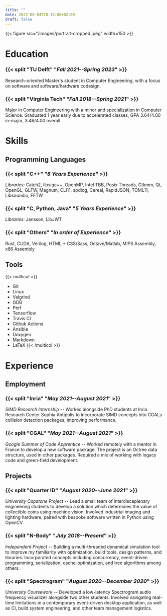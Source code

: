 ```yaml
---
title: ""
date: 2022-08-04T20:18:06+02:00
draft: false
---
```


{{< figure src="/images/portrait-cropped.jpeg" width=150 >}}

# Education

### {{< split "TU Delft" "*Fall 2021--Spring 2023*" >}}

Research-oriented Master's student in Computer Engineering, with a focus on software and software/hardware codesign.

### {{< split "Virginia Tech" "*Fall 2018--Spring 2021*" >}}

Major in Computer Engineering with a minor and specialization in Computer Science.
Graduated 1 year early due to accelerated classes, GPA 3.64/4.00 in-major, 3.46/4.00 overall.

# Skills

## Programming Languages

### {{< split "C++" "*8 Years Experience*" >}}

*Libraries:*
Catch2, libsigc++, OpenMP, Intel TBB, Posix Threads,
Gtkmm, Qt, OpenGL, GLFW, Magnum, CLI11, spdlog,
Cereal, RapidJSON, TOML11, Libsoundio, FFTW

### {{< split "C, Python, Java" "*5 Years Experience*" >}}

*Libraries:*
Jansson, LibJWT

### {{< split "Others" "*In order of Experience*" >}}

Rust, CUDA, Verilog, HTML + CSS/Sass, Octave/Matlab, MIPS Assembly, x86 Assembly

## Tools

{{< multicol >}}
- Git
- Linux
- Valgrind
- GDB
- Perf
- Tensorflow
- Travis CI
- Github Actions
- Ansible
- Doxygen
- Markdown
- LaTeX
{{< /multicol >}}

# Experience

## Employment

### {{< split "Inria" "*May 2021--August 2021*" >}}

*SIMD Research Internship* --
Worked alongside PhD students at Inria Research Center Sophia Antipolis to incorporate SIMD concepts into CGALs 
collision detection packages, improving performance.

### {{< split "CGAL" "*May 2021--August 2021*" >}}

*Google Summer of Code Apprentice* --
Worked remotely with a mentor in France to develop a new software package.
The project is an Octree data structure, used in other packages.
Required a mix of working with legacy code and green-field development.

## Projects

### {{< split "Quarter ID" "*August 2020--June 2021*" >}}

*University Capstone Project* -- 
Lead a small team of interdisceplenary engineering students
to develop a solution which determines the value of collectible coins using machine vision.
Involved industrial imaging and lighting hardware, paired with bespoke software written in Python using OpenCV.

### {{< split "N-Body" "*July 2018--Present*" >}}

*Independent Project* --
Building a multi-threaded dynamical simulation tool to improve my
familiarity with optimization, build tools, design patterns, and libraries.
Incorporated concepts including concurrency, event-driven programming,
serialization, cache-optimization, and tree algorithms among others.

### {{< split "Spectrogram" "*August 2020--December 2020*" >}}

*University Coursework* --
Developed a low-latency Spectrogram audio frequency visualizer alongside two other students.
Involved navigating real-time limitations in a contemporary event-driven desktop application,
as well as CI, build system engineering, and other team management logistics.